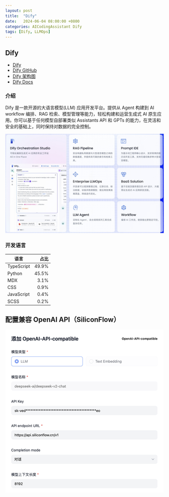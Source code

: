 ```yaml
---
layout: post
title:  "Dify"
date:   2024-06-04 08:00:00 +0800
categories: AICodingAssistant Dify
tags: [Dify, LLMOps]
---
```


## Dify

- [Dify](https://dify.ai/)
- [Dify GitHub](https://github.com/langgenius/dify)
- [Dify 架构图](https://assets.dify.ai/files/dify_llms_app_stack_cn.pdf)
- [Dify Docs](https://docs.dify.ai/v/zh-hans)

### 介绍

Dify 是一款开源的大语言模型(LLM) 应用开发平台。提供从 Agent 构建到 AI workflow 编排、RAG 检索、模型管理等能力，轻松构建和运营生成式 AI 原生应用。你可以基于任何模型自部署类似 Assistants API 和 GPTs 的能力，在灵活和安全的基础上，同时保持对数据的完全控制。

![](/images/2024/Dify/Dify.jpg)

### 开发语言

| 语言 | 占比 |
| --- | ---: |
| TypeScript | 49.9% |
| Python     | 45.5% |
| MDX        | 3.1%  |
| CSS        | 0.9%  |
| JavaScript | 0.4%  |
| SCSS       | 0.2%  |


## 配置兼容 OpenAI API（SiliconFlow）
![](/images/2024/Dify/Config-OpenAI-API-with-SiliconFlow.png)
